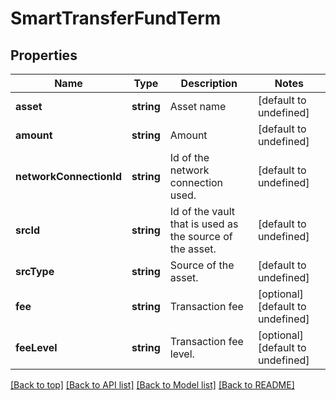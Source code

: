 # SmartTransferFundTerm

## Properties

|Name | Type | Description | Notes|
|------------ | ------------- | ------------- | -------------|
|**asset** | **string** | Asset name | [default to undefined]|
|**amount** | **string** | Amount | [default to undefined]|
|**networkConnectionId** | **string** | Id of the network connection used. | [default to undefined]|
|**srcId** | **string** | Id of the vault that is used as the source of the asset. | [default to undefined]|
|**srcType** | **string** | Source of the asset. | [default to undefined]|
|**fee** | **string** | Transaction fee | [optional] [default to undefined]|
|**feeLevel** | **string** | Transaction fee level. | [optional] [default to undefined]|




[[Back to top]](#) [[Back to API list]](../../README.md#documentation-for-api-endpoints) [[Back to Model list]](../../README.md#documentation-for-models) [[Back to README]](../../README.md)
